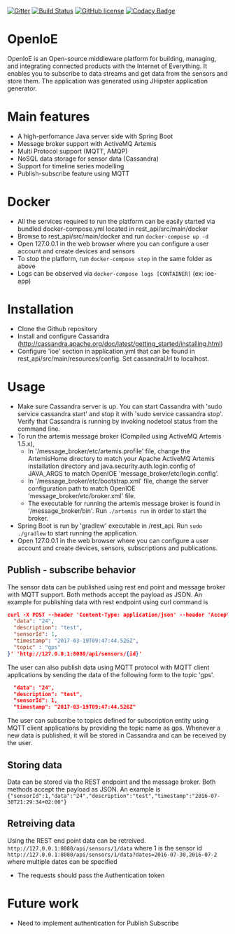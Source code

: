 [![Gitter](https://img.shields.io/gitter/room/nwjs/nw.js.svg)](https://gitter.im/scorelab/scorelab)
[![Build Status](https://travis-ci.org/scorelab/OpenIoE.svg?branch=master)](https://travis-ci.org/scorelab/OpenIoE)
[![GitHub license](https://img.shields.io/badge/License-Apache%202.0-blue.svg)](https://raw.githubusercontent.com/scorelab/OpenIoE/master/LICENSE)
[![Codacy Badge](https://api.codacy.com/project/badge/Grade/52edea34ff8943768a8c5a62728f73a7)](https://www.codacy.com/app/hcktheheaven/clocal-gcp?utm_source=github.com&amp;utm_medium=referral&amp;utm_content=hcktheheaven/clocal-gcp&amp;utm_campaign=Badge_Grade)

# OpenIoE
OpenIoE is an Open-source middleware platform for building, managing, and integrating connected products with the Internet of Everything. It enables you to subscribe to data streams and get data from the sensors and store them. The application was generated using JHipster application generator. 

# Main features
 - A high-perfomance Java server side with Spring Boot
 - Message broker support with ActiveMQ Artemis
 - Multi Protocol support (MQTT, AMQP)
 - NoSQL data storage for sensor data (Cassandra)
 - Support for timeline series modelling
 - Publish-subscribe feature using MQTT

# Docker
 - All the services required to run the platform can be easily started via bundled docker-compose.yml located in rest_api/src/main/docker
 - Browse to rest_api/src/main/docker and run `docker-compose up -d`
 - Open 127.0.0.1 in the web browser where you can configure a user account and create devices and sensors
 - To stop the platform, run `docker-compose stop` in the same folder as above
 - Logs can be observed via `docker-compose logs [CONTAINER]` (ex: ioe-app)

# Installation
 - Clone the Github repository
 - Install and configure Cassandra (http://cassandra.apache.org/doc/latest/getting_started/installing.html)
 - Configure 'ioe' section in application.yml that can be found in rest_api/src/main/resources/config. Set cassandraUrl to localhost.

# Usage
 - Make sure Cassandra server is up. You can start Cassandra with 'sudo service cassandra start' and stop it with 'sudo service cassandra stop'. Verify that Cassandra is running by invoking nodetool status from the command line.
 - To run the artemis message broker (Compiled using ActiveMQ Artemis 1.5.x), 
     - In '/message_broker/etc/artemis.profile' file, change the ArtemisHome directory to match your Apache ActiveMQ Artemis installation directory and java.security.auth.login.config of JAVA_ARGS to match OpenIOE 'message_broker/etc/login.config'.
     - In '/message_broker/etc/bootstrap.xml' file, change the server configuration path to match OpenIOE 'message_broker/etc/broker.xml' file.
     - The executable for running the artemis message broker is found in '/message_broker/bin'. Run `./artemis run` in order to start the broker.
 - Spring Boot is run by 'gradlew' executable in /rest_api. Run `sudo ./gradlew` to start running the application.
 - Open 127.0.0.1 in the web browser where you can configure a user account and create devices, sensors, subscriptions and publications.
 
## Publish - subscribe behavior

The sensor data can be published using rest end point and message broker with MQTT support. Both methods accept the payload as JSON. An example for publishing data with rest endpoint using curl command is 
```json
curl -X POST --header 'Content-Type: application/json' --header 'Accept: application/json' --header 'Authorization: Bearer <access_token>' -d '{
  "data": "24",
  "description": "test",
  "sensorId": 1,
  "timestamp": "2017-03-19T09:47:44.526Z",
  "topic" : "gps"
}' 'http://127.0.0.1:8080/api/sensors/{id}'
```
The user can also publish data using MQTT protocol with MQTT client applications by sending the data of the following form to the topic 'gps'.
```json
  "data": "24",
  "description": "test",
  "sensorId": 1,
  "timestamp": "2017-03-19T09:47:44.526Z"
```
The user can subscribe to topics defined for subscription entity using MQTT client applications by providing the topic name as gps. Whenever a new data is published, it will be stored in Cassandra and can be received by the user.

## Storing data
Data can be stored via the REST endpoint and the message broker. Both methods accept the payload as JSON.
An example is 
`{"sensorId":1,"data":"24","description":"test","timestamp":"2016-07-30T21:29:34+02:00"}`

## Retreiving data
Using the REST end point data can be retreived.
`http://127.0.0.1:8080/api/sensors/1/data` where 1 is the sensor id
`http://127.0.0.1:8080/api/sensors/1/data?dates=2016-07-30,2016-07-2` where multiple dates can be specified

*  The requests should pass the Authentication token

# Future work
 - Need to implement authentication for Publish Subscribe

